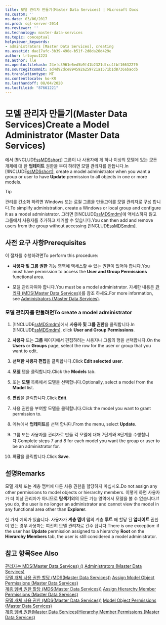 ```yaml
---
title: 모델 관리자 만들기(Master Data Services) | Microsoft Docs
ms.custom: ''
ms.date: 03/06/2017
ms.prod: sql-server-2014
ms.reviewer: ''
ms.technology: master-data-services
ms.topic: conceptual
helpviewer_keywords:
- administrators [Master Data Services], creating
ms.assetid: dae17afc-3b39-490e-b51f-2d8da26d429e
author: lrtoyou1223
ms.author: lle
ms.openlocfilehash: 24efc3961e6ed5b9f41b2321dfcc4fbf16632270
ms.sourcegitcommit: ad4d92dce894592a259721a1571b1d8736abacdb
ms.translationtype: MT
ms.contentlocale: ko-KR
ms.lasthandoff: 08/04/2020
ms.locfileid: "87661221"
---
```

# <a name="create-a-model-administrator-master-data-services"></a><span data-ttu-id="cd606-102">모델 관리자 만들기(Master Data Services)</span><span class="sxs-lookup"><span data-stu-id="cd606-102">Create a Model Administrator (Master Data Services)</span></span>
  <span data-ttu-id="cd606-103">에서 [!INCLUDE[ssMDSshort](../includes/ssmdsshort-md.md)] 그룹이 나 사용자에 게 하나 이상의 모델에 있는 모든 개체에 대 한 **업데이트** 권한을 부여 하려면 모델 관리자를 만듭니다.</span><span class="sxs-lookup"><span data-stu-id="cd606-103">In [!INCLUDE[ssMDSshort](../includes/ssmdsshort-md.md)], create a model administrator when you want a group or user to have **Update** permission to all objects in one or more models.</span></span>  
  
> [!TIP]  
>  <span data-ttu-id="cd606-104">관리를 간소화 하려면 Windows 또는 로컬 그룹을 만들고이를 모델 관리자로 구성 합니다.</span><span class="sxs-lookup"><span data-stu-id="cd606-104">To simplify administration, create a Windows or local group and configure it as a model administrator.</span></span> <span data-ttu-id="cd606-105">그러면 [!INCLUDE[ssMDSmdm](../includes/ssmdsmdm-md.md)]에 액세스하지 않고 그룹에서 사용자를 추가하고 제거할 수 있습니다.</span><span class="sxs-lookup"><span data-stu-id="cd606-105">You can then add and remove users from the group without accessing [!INCLUDE[ssMDSmdm](../includes/ssmdsmdm-md.md)].</span></span>  
  
## <a name="prerequisites"></a><span data-ttu-id="cd606-106">사전 요구 사항</span><span class="sxs-lookup"><span data-stu-id="cd606-106">Prerequisites</span></span>  
 <span data-ttu-id="cd606-107">이 절차를 수행하려면</span><span class="sxs-lookup"><span data-stu-id="cd606-107">To perform this procedure:</span></span>  
  
-   <span data-ttu-id="cd606-108">**사용자 및 그룹 권한** 기능 영역에 액세스할 수 있는 권한이 있어야 합니다.</span><span class="sxs-lookup"><span data-stu-id="cd606-108">You must have permission to access the **User and Group Permissions** functional area.</span></span>  
  
-   <span data-ttu-id="cd606-109">모델 관리자여야 합니다.</span><span class="sxs-lookup"><span data-stu-id="cd606-109">You must be a model administrator.</span></span> <span data-ttu-id="cd606-110">자세한 내용은 [관리자 &#40;MDS(Master Data Services)&#41;](administrators-master-data-services.md)를 참조 하세요.</span><span class="sxs-lookup"><span data-stu-id="cd606-110">For more information, see [Administrators &#40;Master Data Services&#41;](administrators-master-data-services.md).</span></span>  
  
### <a name="to-create-a-model-administrator"></a><span data-ttu-id="cd606-111">모델 관리자를 만들려면</span><span class="sxs-lookup"><span data-stu-id="cd606-111">To create a model administrator</span></span>  
  
1.  <span data-ttu-id="cd606-112">[!INCLUDE[ssMDSmdm](../includes/ssmdsmdm-md.md)]에서 **사용자 및 그룹 권한**을 클릭합니다.</span><span class="sxs-lookup"><span data-stu-id="cd606-112">In [!INCLUDE[ssMDSmdm](../includes/ssmdsmdm-md.md)], click **User and Group Permissions**.</span></span>  
  
2.  <span data-ttu-id="cd606-113">**사용자** 또는 **그룹** 페이지에서 편집하려는 사용자나 그룹의 행을 선택합니다.</span><span class="sxs-lookup"><span data-stu-id="cd606-113">On the **Users** or **Groups** page, select the row for the user or group that you want to edit.</span></span>  
  
3.  <span data-ttu-id="cd606-114">**선택한 사용자 편집**을 클릭합니다.</span><span class="sxs-lookup"><span data-stu-id="cd606-114">Click **Edit selected user**.</span></span>  
  
4.  <span data-ttu-id="cd606-115">**모델** 탭을 클릭합니다.</span><span class="sxs-lookup"><span data-stu-id="cd606-115">Click the **Models** tab.</span></span>  
  
5.  <span data-ttu-id="cd606-116">또는 **모델** 목록에서 모델을 선택합니다.</span><span class="sxs-lookup"><span data-stu-id="cd606-116">Optionally, select a model from the **Model** list.</span></span>  
  
6.  <span data-ttu-id="cd606-117">**편집**을 클릭합니다.</span><span class="sxs-lookup"><span data-stu-id="cd606-117">Click **Edit**.</span></span>  
  
7.  <span data-ttu-id="cd606-118">사용 권한을 부여할 모델을 클릭합니다.</span><span class="sxs-lookup"><span data-stu-id="cd606-118">Click the model you want to grant permission to.</span></span>  
  
8.  <span data-ttu-id="cd606-119">메뉴에서 **업데이트**를 선택 합니다.</span><span class="sxs-lookup"><span data-stu-id="cd606-119">From the menu, select **Update**.</span></span>  
  
9. <span data-ttu-id="cd606-120">그룹 또는 사용자를 관리자로 만들 각 모델에 대해 7단계와 8단계를 수행합니다.</span><span class="sxs-lookup"><span data-stu-id="cd606-120">Complete steps 7 and 8 for each model you want the group or user to be an administrator for.</span></span>  
  
10. <span data-ttu-id="cd606-121">**저장**을 클릭합니다.</span><span class="sxs-lookup"><span data-stu-id="cd606-121">Click **Save**.</span></span>  
  
## <a name="remarks"></a><span data-ttu-id="cd606-122">설명</span><span class="sxs-lookup"><span data-stu-id="cd606-122">Remarks</span></span>  
 <span data-ttu-id="cd606-123">모델 개체 또는 계층 멤버에 다른 사용 권한을 할당하지 마십시오.</span><span class="sxs-lookup"><span data-stu-id="cd606-123">Do not assign any other permissions to model objects or hierarchy members.</span></span> <span data-ttu-id="cd606-124">이렇게 하면 사용자가 더 이상 관리자가 아니므로 **탐색기**외의 모든 기능 영역에서 모델을 볼 수 없습니다.</span><span class="sxs-lookup"><span data-stu-id="cd606-124">If you do, the user is no longer an administrator and cannot view the model in any functional area other than **Explorer**.</span></span>  
  
 <span data-ttu-id="cd606-125">한 가지 예외가 있습니다. 사용자가 **계층 멤버** 탭의 계층 **루트** 에 할당 된 **업데이트** 권한이 있는 경우 사용자는 여전히 모델 관리자로 간주 됩니다.</span><span class="sxs-lookup"><span data-stu-id="cd606-125">There is one exception: if the user has **Update** permission assigned to a hierarchy **Root** on the **Hierarchy Members** tab, the user is still considered a model administrator.</span></span>  
  
## <a name="see-also"></a><span data-ttu-id="cd606-126">참고 항목</span><span class="sxs-lookup"><span data-stu-id="cd606-126">See Also</span></span>  
 <span data-ttu-id="cd606-127">[관리자는 MDS(Master Data Services) &#40;&#41;](administrators-master-data-services.md) </span><span class="sxs-lookup"><span data-stu-id="cd606-127">[Administrators &#40;Master Data Services&#41;](administrators-master-data-services.md) </span></span>  
 <span data-ttu-id="cd606-128">[모델 개체 사용 권한 할당 &#40;MDS(Master Data Services)&#41;](../../2014/master-data-services/assign-model-object-permissions-master-data-services.md) </span><span class="sxs-lookup"><span data-stu-id="cd606-128">[Assign Model Object Permissions &#40;Master Data Services&#41;](../../2014/master-data-services/assign-model-object-permissions-master-data-services.md) </span></span>  
 <span data-ttu-id="cd606-129">[계층 멤버 권한 할당 &#40;MDS(Master Data Services)&#41;](../../2014/master-data-services/assign-hierarchy-member-permissions-master-data-services.md) </span><span class="sxs-lookup"><span data-stu-id="cd606-129">[Assign Hierarchy Member Permissions &#40;Master Data Services&#41;](../../2014/master-data-services/assign-hierarchy-member-permissions-master-data-services.md) </span></span>  
 <span data-ttu-id="cd606-130">[모델 개체 사용 권한 &#40;MDS(Master Data Services)&#41;](../../2014/master-data-services/model-object-permissions-master-data-services.md) </span><span class="sxs-lookup"><span data-stu-id="cd606-130">[Model Object Permissions &#40;Master Data Services&#41;](../../2014/master-data-services/model-object-permissions-master-data-services.md) </span></span>  
 [<span data-ttu-id="cd606-131">계층 멤버 권한&#40;Master Data Services&#41;</span><span class="sxs-lookup"><span data-stu-id="cd606-131">Hierarchy Member Permissions &#40;Master Data Services&#41;</span></span>](../../2014/master-data-services/hierarchy-member-permissions-master-data-services.md)  
  
  
